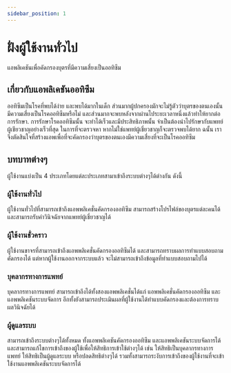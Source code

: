 ```yaml
---
sidebar_position: 1
---
```


# ฝั่งผู้ใช้งานทั่วไป

แอพลิเคชันเพื่อคัดกรองบุตรที่มีความเสี่ยงเป็นออทิซึม

## เกี่ยวกับแอพลิเคชันออทิซึม

ออทิซึมเป็นโรคที่พบได้ง่าย และพบได้มากในเด็ก ส่วนมากผู้ปกครองมักจะไม่รู้ตัวว่าบุตรของตนเองนั้นมีความเสี่ยงเป็นโรคออทิซึมหรือไม่ และส่วนมากจะพบหลังจากผ่านไประยะเวลาหนึ่งแล้วทำให้ยากต่อการรักษา. การรักษาโรคออทิซึมนั้น จะทำได้เร็วและมีประสิทธิภาพนั้น จำเป็นต้องนำไปรักษากับแพทย์ผู้เชียวชาญอย่างเร็วที่สุด ในการที่จะตรวจหา หากไม่ใช่แพทย์ผู้เชี่ยวชาญก็จะตรวจพบได้ยาก ฉนั้น เราจึงตัดสินใจที่สร้างแอพเพื่อที่จะคัดกรองว่าบุตรของตนเองมีความเสี่ยงที่จะเป็นโรคออทิซึม

## บทบาทต่างๆ
ผู้ใช้งานแบ่งเป็น 4 ประเภทโดยแต่ละประเภทสามาเข้าถึงระบบต่างๆได้ต่างกัน ดังนี้

### ผู้ใช้งานทั่วไป
ผู้ใช้งานทั่วไปที่สามารถเข้าถึงแอพพลิเคชั่นคัดกรองออทิซึม สามารถสร้างโปรไฟล์ของบุตรแต่ละคนได้ และสามารถรับคำวินิจฉัยจากแพทย์ผู้เชี่ยวชาญได้

### ผู้ใช้งานชั่วคราว
ผู้ใช้งานขาจรที่สามารถเข้าถึงแอพพลิเคชั่นคัดกรองออทิซึมได้ และสามารถทราบผลการทำแบบสอบถามคัดกรองได้ แต่หากผู้ใช้งานออกจากระบบแล้ว จะไม่สามารถเข้าถึงข้อมูลที่ทำแบบสอบถามไปได้

### บุคลากรทางการแพทย์
บุคลากรทางการแพทย์ สามารถเข้าถึงได้ทั้งสองแอพพลิเคชั่นได้แก่ แอพพลิเคชั่นคัดกรองออทิซึม และแอพพลิเคชันระบบจัดการ อีกทั้งยังสามารถประเมินผลที่ผู้ใช้งานได้ทำแบบคัดกรองและต้องการทราบผลวินิจฉัยได้

### ผู้ดูแลระบบ
สามารถเข้าถึงระบบต่างๆได้ทั้งหมด ทั้งแอพพลิเคชันคัดกรองออทิซึม และแอพพลิเคชันระบบจัดการได้ และสามารถแก้ไขการเข้าถึงของผู้ใช้เพื่อให้สิทธิการเข้าใช้ต่างๆได้ เช่น ให้สิทธิเป็นบุคลากรทางการแพทย์ ให้สิทธิเป็นผู้ดูแลระบบ หรือปลดสิทธิต่างๆได้ รวมทั้งสามารถระงับการเข้าถึงของผู้ใช้งานที่จะเข้าใช้งานแอพพลิเคชันระบบจัดการได้
